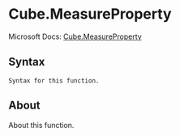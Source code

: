 ---
---

# Cube.MeasureProperty

Microsoft Docs: [Cube.MeasureProperty](https://docs.microsoft.com/en-us/powerquery-m/cube-measureproperty)

## Syntax

```powerquery-m
Syntax for this function.
```

## About

About this function.

